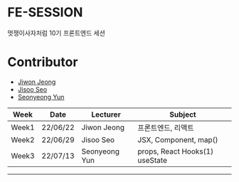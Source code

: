 # FE-SESSION
멋쟁이사자처럼 10기 프론트엔드 세션
# Contributor
- [Jiwon Jeong](https://github.com/Jiwon-Jeong99)
- [Jisoo Seo](https://github.com/Seojisoo20191941)
- [Seonyeong Yun](https://github.com/yunseonyeong)


| Week  | Date     | Lecturer      | Subject      |
|-------|----------|---------------|--------------|
| Week1 | 22/06/22 | Jiwon Jeong  | 프론트엔드, 리액트  |
| Week2 | 22/06/29 | Jisoo Seo  | JSX, Component, map() |
| Week3 | 22/07/13 | Seonyeong Yun  | props, React Hooks(1) useState |
---
